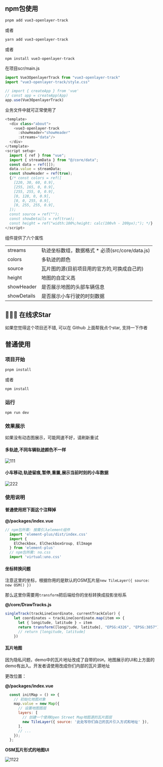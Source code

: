 
## npm包使用

```sh
pnpm add vue3-openlayer-track
```

或者

```sh
yarn add vue3-openlayer-track
```
或者

```sh
npm install vue3-openlayer-track
```

在项目scr/main.js

```js
import Vue3OpenlayerTrack from "vue3-openlayer-track"
import "vue3-openlayer-track/style.css"

// import { createApp } from 'vue'
// const app = createApp(App)
app.use(Vue3OpenlayerTrack)
```

业务文件中就可正常使用了

```js
<template>
  <div class="about">
    <vue3-openlayer-track  
      :showHeader="showHeader" 
      :streams="data"/>
  </div>
</template>
<script setup>
  import { ref } from "vue";
  import { streamData } from "@/core/data";
  const data = ref([]);
  data.value = streamData;
  const showHeader = ref(true);
  {/* const colors = ref([
    [220, 30, 60, 0.9],
    [255, 165, 0, 0.9],
    [255, 255, 0, 0.9],
    [0, 128, 0, 0.9],
    [0, 0, 255, 0.9],
    [0, 255, 255, 0.9],
  ]);
  const source = ref("");
  const showDetails = ref(true);
  const height = ref("width:100%;height: calc(100vh - 209px);"); */}
</script>

```

组件提供了六个属性

<table>
  <tr>
    <td>streams</td>
    <td>轨迹坐标数组，数据格式 * 必须(src/core/data.js)</td>
  </tr>
   <tr>
    <td>colors</td>
    <td>多轨迹的颜色</td>
  </tr>
   <tr>
    <td>source</td>
    <td>瓦片图的源(目前项目用的官方的,可换成自己的)</td>
  </tr>
   <tr>
    <td>height</td>
    <td>地图的自定义高</td>
  </tr>
   <tr>
    <td>showHeader</td>
    <td>是否展示地图的头部车辆信息</td>
  </tr>
   <tr>
    <td>showDetails</td>
    <td>是否展示小车行驶的时刻数据</td>
  </tr>
</table>

## 🙏🙏🙏 在线求Star

如果您觉得这个项目还不错, 可以在 Github 上面帮我点个star, 支持一下作者

## 普通使用

### 项目开始

```sh
pnpm install
```

或者

```sh
npm install
```

### 运行

```sh
npm run dev
```

### 效果展示

如果没有动态图展示，可能网速不好，请刷新重试

#### 多轨迹,不同车辆轨迹颜色不一样

![111](https://github.com/mrcluo/vue3-openlayer/assets/40492120/3a1dc700-1056-4d3d-9161-9b2d83922f6f)


#### 小车移动,轨迹留痕,暂停,重置,展示当前时刻的小车数据

![222](https://github.com/mrcluo/vue3-openlayer/assets/40492120/c51a2fcb-6746-4983-a32c-5cbd89ff60bf)


### 使用说明

#### 普通使用把下面这个注释掉

**@/packages/index.vue**

```js
// npm包所需: 按需引入element组件
  import 'element-plus/dist/index.css'
  import {
    ElCheckbox, ElCheckboxGroup, ElImage
  } from 'element-plus'
  // npm包所需: no.css
  import 'virtual:uno.css'

```

#### 坐标转换问题

注意这里的坐标，根据你用的是默认的OSM瓦片层`new TileLayer({ source: new OSM() })`

那么这里你需要用`transform`把后端给你的坐标转换成投影坐标系

**@/core/DrawTracks.js**

```js
singleTrack(trackLineCoordinate, currentTrackColor) {
    let coordinates = trackLineCoordinate.map(item => {
      let { longitude, latitude } = item
      return transform([longitude, latitude], "EPSG:4326", "EPSG:3857")
      // return [longitude, latitude]
    })
```

#### 瓦片地图

因为隐私问题，demo中的瓦片地址改成了自带的`OSM`，地图展示的UI和上方面的demo有出入。开发者请使用改成你们内部的瓦片源地址

更改位置：

**@/packages/index.vue**

```js
  const initMap = () => {
    // 初始化地图对象
    map.value = new Map({
      // 设置地图图层
      layers: [
        // 创建一个使用Open Street Map地图源的瓦片图层
        new TileLayer({ source: '此处写你们自己的瓦片引入方式和地址' }),
      ],
      // ...
    });
  };
```
**OSM瓦片形式的地图UI**

![1122](https://github.com/mrcluo/vue3-openlayer/assets/40492120/99ed29cd-29b9-408d-9d78-f8e904e9dce5)

